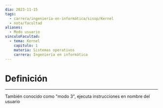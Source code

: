 ```yaml
---
dia: 2023-11-15
tags:
  - carrera/ingeniería-en-informática/sisop/Kernel
  - nota/facultad
aliases:
  - Modo usuario
vinculoFacultad:
  - tema: Kernel
    capitulo: 1
    materia: Sistemas operativos
    carrera: Ingeniería en informática
---
```

# Definición
---
También conocido como "modo 3", ejecuta instrucciones en nombre del usuario